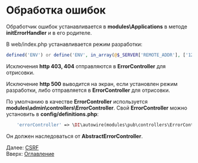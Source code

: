 # Обработка ошибок

Обработчик ошибок устанавливается в **modules\Applications** в методе **initErrorHandler** и в его родителе.

В web/index.php устанавливается режим разработки:
```php
defined('ENV') or define('ENV', in_array(@$_SERVER['REMOTE_ADDR'], ['127.0.0.1', '::1'], false) ? 'dev' : 'prod');
```

Исключения **http 403, 404** отправляются в **ErrorController** для отрисовки.

Исключение **http 500** выводится на экран, если установлен режим разработки,
либо отправляется в **ErrorController** для отрисовки.

По умолчанию в качестве **ErrorController** используется **modules\admin\controllers\ErrorController**.
Свой **ErrorController** можно установить в **config/definitions.php**:
```php
    'errorController' => \DI\autowire(modules\pub\controllers\ErrorController::class),
```
Он должен наследоваться от **AbstractErrorController**.

Далее: [CSRF](csrf.md)<br>
Вверх: [Оглавление](index.md)
